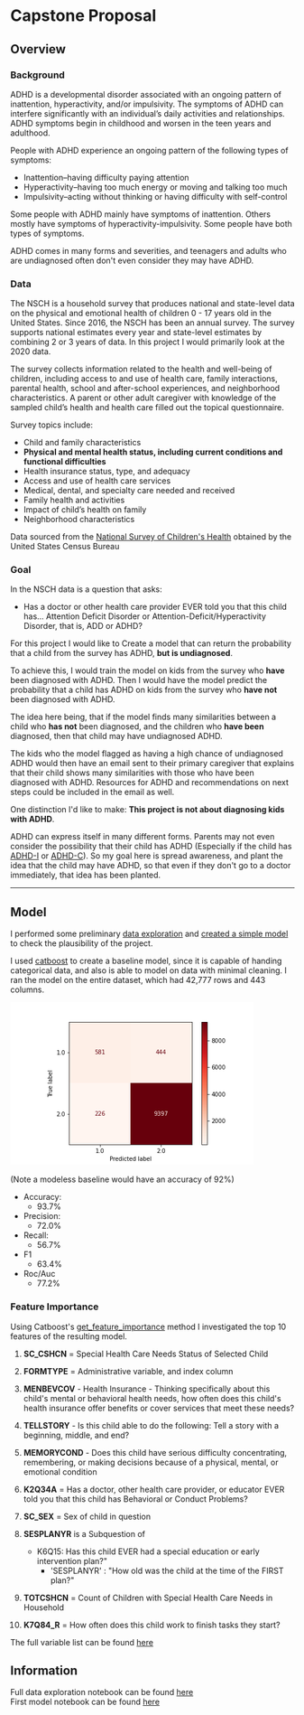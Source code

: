 # Capstone Proposal

## Overview
### Background
ADHD is a developmental disorder associated with an ongoing pattern of inattention, hyperactivity, and/or impulsivity.
The symptoms of ADHD can interfere significantly with an individual’s daily activities and relationships.
ADHD symptoms begin in childhood and worsen in the teen years and adulthood.

People with ADHD experience an ongoing pattern of the following types of symptoms:

- Inattention–having difficulty paying attention
- Hyperactivity–having too much energy or moving and talking too much
- Impulsivity–acting without thinking or having difficulty with self-control

Some people with ADHD mainly have symptoms of inattention. Others mostly have symptoms of hyperactivity-impulsivity.
Some people have both types of symptoms.

ADHD comes in many forms and severities, and teenagers and adults who are undiagnosed often don't even consider they may
have ADHD.

### Data
The NSCH is a household survey that produces national and state-level data on the physical and emotional health of
children 0 - 17 years old in the United States. Since 2016, the NSCH has been an annual survey. The survey supports national estimates every year and state-level
estimates by combining 2 or 3 years of data. In this project I would primarily look at the 2020 data.

The survey collects information related to the health and well-being of
children, including access to and use of health care, family interactions, parental health, school and after-school
experiences, and neighborhood characteristics. A parent or other adult caregiver with knowledge of the sampled child’s health and health care filled out the topical
questionnaire.

Survey topics include:
- Child and family characteristics
- **Physical and mental health status, including current conditions and functional difficulties**
- Health insurance status, type, and adequacy
- Access and use of health care services
- Medical, dental, and specialty care needed and received
- Family health and activities
- Impact of child’s health on family
- Neighborhood characteristics



Data sourced from the [National Survey of Children's Health](https://www.census.gov/programs-surveys/nsch/data/datasets.html) obtained by the United States Census Bureau

### Goal
In the NSCH data is a question that asks:
- Has a doctor or other health care provider EVER told you that this child has…
   Attention Deficit Disorder or Attention-Deficit/Hyperactivity Disorder, that is, ADD or ADHD?

For this project I would like to
Create a model that can return the probability that a child from the survey has ADHD, **but is undiagnosed**.

To achieve this, I would train the model on kids from the survey who **have** been diagnosed with ADHD. Then I would have
the model predict the probability that a child has ADHD on kids from the survey who **have not** been diagnosed with ADHD.

The idea here being, that if the model finds many similarities between a child who **has not** been diagnosed, and the
children who **have been** diagnosed, then that child may have undiagnosed ADHD.

The kids who the model flagged as having a high chance of undiagnosed ADHD would then have an email sent to their
primary caregiver that explains that their child shows many similarities with those who have been diagnosed with ADHD.
Resources for ADHD and recommendations on next steps could be included in the email as well.

One distinction I'd like to make: **This project is not about diagnosing kids with ADHD**.

 ADHD can express itself in many different forms. Parents  may not even consider the
possibility that their child has ADHD (Especially if the child has
[ADHD-I](https://en.wikipedia.org/wiki/Attention_deficit_hyperactivity_disorder_predominantly_inattentive) or
 [ADHD-C](https://www.hopkinsmedicine.org/health/conditions-and-diseases/adhdadd)).
 So my goal here is spread awareness, and plant the idea that the child may have ADHD, so that even if they don't go to
 a doctor immediately, that idea has been planted.




***

## Model
I performed some preliminary [data exploration](https://github.com/austint1121/Capstone_Proposal/blob/main/Notebooks/Exploratory.ipynb)
and [created a simple model](https://github.com/austint1121/Capstone_Proposal/blob/main/Notebooks/Modeling.ipynb)
to check the plausibility of the project.

I used [catboost](https://catboost.ai/en/docs/) to create a baseline model, since it is capable of handing categorical data, and
also is able to model on data with minimal cleaning. I ran the model on the entire dataset, which had 42,777 rows and 443 columns.


![matrix](./images/simple_conf_matrix.png)

(Note a modeless baseline would have an accuracy of 92%)
- Accuracy:
  - 93.7%
- Precision:
  - 72.0%
- Recall:
  - 56.7%
- F1
  - 63.4%
- Roc/Auc
  - 77.2%

### Feature Importance

Using Catboost's [get_feature_importance](https://catboost.ai/en/concepts/fstr) method I investigated the top 10 features
of the resulting model.

1. **SC_CSHCN** = Special Health Care Needs Status of Selected Child


2.  **FORMTYPE** = Administrative variable, and index column


3.  **MENBEVCOV** - Health Insurance - Thinking specifically about this child's mental or behavioral health needs, how often does this child's health insurance offer benefits or cover services that meet these needs?


4. **TELLSTORY** - Is this child able to do the following:
  Tell a story with a beginning, middle, and end?
  

5.  **MEMORYCOND** - Does this child have serious difficulty concentrating, remembering, or making decisions because of a physical, mental, or emotional condition


6.  **K2Q34A** = Has a doctor, other health care provider, or educator EVER told you that this child
  has Behavioral or Conduct Problems?
 

7.  **SC_SEX** = Sex of child in question


8. **SESPLANYR** is a Subquestion of
    - K6Q15: Has this child EVER had a special education or early intervention plan?"
        - 'SESPLANYR' : "How old was the child at the time of the FIRST plan?"


9. **TOTCSHCN** = Count of Children with Special Health Care Needs in Household


10.  **K7Q84_R** = How often does this child work to finish tasks they start?

The full variable list can be found [here](https://www2.census.gov/programs-surveys/nsch/technical-documentation/codebook/2020-NSCH-Topical-Variable-List.pdf)


## Information

Full data exploration notebook can be found [here](https://github.com/austint1121/Capstone_Proposal/blob/main/Notebooks/Exploratory.ipynb)
<br>
First model notebook can be found [here](https://github.com/austint1121/Capstone_Proposal/blob/main/Notebooks/Modeling.ipynb)

